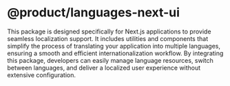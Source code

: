 # @product/languages-next-ui

This package is designed specifically for Next.js applications to provide seamless localization support. It includes utilities and components that simplify the process of translating your application into multiple languages, ensuring a smooth and efficient internationalization workflow. By integrating this package, developers can easily manage language resources, switch between languages, and deliver a localized user experience without extensive configuration.